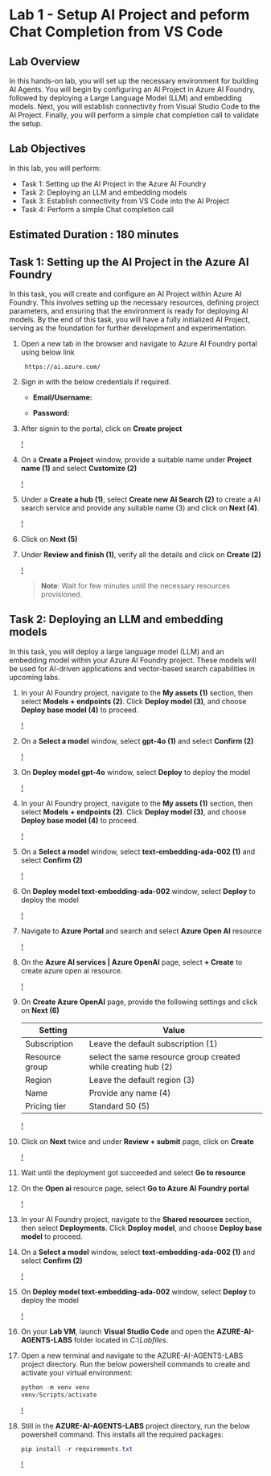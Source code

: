 # Lab 1 - Setup AI Project and peform Chat Completion from VS Code

## Lab Overview

In this hands-on lab, you will set up the necessary environment for building AI Agents. You will begin by configuring an AI Project in Azure AI Foundry, followed by deploying a Large Language Model (LLM) and embedding models. Next, you will establish connectivity from Visual Studio Code to the AI Project. Finally, you will perform a simple chat completion call to validate the setup.

## Lab Objectives

In this lab, you will perform:

- Task 1: Setting up the AI Project in the Azure AI Foundry
- Task 2: Deploying an LLM and embedding models
- Task 3: Establish connectivity from VS Code into the AI Project
- Task 4: Perform a simple Chat completion call

## Estimated Duration : 180 minutes

## Task 1: Setting up the AI Project in the Azure AI Foundry

In this task, you will create and configure an AI Project within Azure AI Foundry. This involves setting up the necessary resources, defining project parameters, and ensuring that the environment is ready for deploying AI models. By the end of this task, you will have a fully initialized AI Project, serving as the foundation for further development and experimentation.

1. Open a new tab in the browser and navigate to Azure AI Foundry portal using below link

   ```
    https://ai.azure.com/
   ```
1. Sign in with the below credentials if required.

   - **Email/Username:** <inject key="AzureAdUserEmail"></inject>

   - **Password:** <inject key="AzureAdUserPassword"></inject>

1. After signin to the portal, click on **Create project**

   [!](./media/lab1-1.png)

1. On a **Create a Project** window, provide a suitable name under **Project name (1)** and select **Customize (2)**

   [!](./media/lab1-2.png)

1. Under a **Create a hub (1)**, select **Create new AI Search (2)** to create a AI search service and provide any suitable name (3) and click on **Next (4)**. 

   [!](./media/lab1-3.png)

1. Click on **Next (5)**

1. Under **Review and finish (1)**, verify all the details and click on **Create (2)**

   [!](./media/lab1-4.png)

   >**Note**: Wait for few minutes until the necessary resources provisioned.

## Task 2: Deploying an LLM and embedding models

In this task, you will deploy a large language model (LLM) and an embedding model within your Azure AI Foundry project. These models will be used for AI-driven applications and vector-based search capabilities in upcoming labs.

1. In your AI Foundry project, navigate to the **My assets (1)** section, then select **Models + endpoints (2)**. Click **Deploy model (3)**, and choose **Deploy base model (4)** to proceed.

   [!](./media/lab1-5.png)

1. On a **Select a model** window, select **gpt-4o (1)** and select **Confirm (2)**

   [!](./media/lab1-6.png)

1. On **Deploy model gpt-4o** window, select **Deploy** to deploy the model

   [!](./media/lab1-7.png)

1. In your AI Foundry project, navigate to the **My assets (1)** section, then select **Models + endpoints (2)**. Click **Deploy model (3)**, and choose **Deploy base model (4)** to proceed.

   [!](./media/lab1-5.png)

1. On a **Select a model** window, select **text-embedding-ada-002 (1)** and select **Confirm (2)**

   [!](./media/lab1-8.png)

1. On **Deploy model text-embedding-ada-002** window, select **Deploy** to deploy the model

   [!](./media/lab1-9.png)

1. Navigate to **Azure Portal** and search and select **Azure Open AI** resource

   [!](./media/lab1-10.png)

1. On the **Azure AI services | Azure OpenAI** page, select **+ Create** to create azure open ai resource.

   [!](./media/lab1-11.png)

1. On **Create Azure OpenAI** page, provide the following settings and click on **Next (6)**

   | Setting | Value | 
   | --- | --- |
   | Subscription | Leave the default subscription (1) |
   | Resource group | select the same resource group created while creating hub (2) |
   | Region | Leave the default region (3) |
   | Name | Provide any name (4) |
   | Pricing tier | Standard S0 (5) |

   [!](./media/lab1-13.png)

1. Click on **Next** twice and under **Review + submit** page, click on **Create**
 
   [!](./media/lab1-12.png)

1. Wait until the deployment got succeeded and select **Go to resource**

1. On the **Open ai** resource page, select **Go to Azure AI Foundry portal**

   [!](./media/lab1-14.png)

1. In your AI Foundry project, navigate to the **Shared resources** section, then select **Deployments**. Click **Deploy model**, and choose **Deploy base model** to proceed.

1. On a **Select a model** window, select **text-embedding-ada-002 (1)** and select **Confirm (2)**

   [!](./media/lab1-8.png)

1. On **Deploy model text-embedding-ada-002** window, select **Deploy** to deploy the model

   [!](./media/lab1-15.png)

1. On your **Lab VM**, launch **Visual Studio Code** and open the **AZURE-AI-AGENTS-LABS** folder located in *C:\Labfiles*.

1. Open a new terminal and navigate to the AZURE-AI-AGENTS-LABS project directory. Run the below powershell commands to create and activate your virtual environment:

   ```powershell
   python -m venv venv
   venv/Scripts/activate
   ```

   [!](./media/lab1-16.png)

1. Still in the **AZURE-AI-AGENTS-LABS** project directory, run the below powershell command. This installs all the required packages:

   ```powershell
   pip install -r requirements.txt
   ```
   [!](./media/lab1-17.png)

